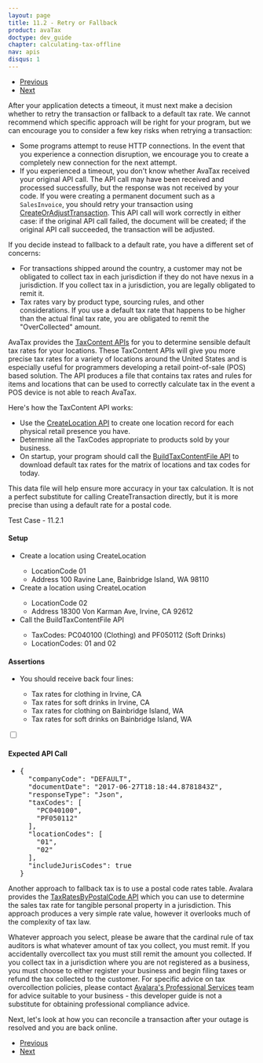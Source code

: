 ```yaml
---
layout: page
title: 11.2 - Retry or Fallback
product: avaTax
doctype: dev_guide
chapter: calculating-tax-offline
nav: apis
disqus: 1
---
```


<ul class="pager">
  <li class="previous"><a href="/avatax/dev-guide/calculating-tax-offline/detecting-a-dropped-connection"><i class="glyphicon glyphicon-chevron-left"></i>Previous</a></li>
  <li class="next"><a href="/avatax/dev-guide/calculating-tax-offline/reconcile-transactions-after-outage/">Next<i class="glyphicon glyphicon-chevron-right"></i></a></li>
</ul>

After your application detects a timeout, it must next make a decision whether to retry the transaction or fallback to a default tax rate.  We cannot recommend which specific approach will be right for your program, but we can encourage you to consider a few key risks when retrying a transaction:
<ul class="dev-guide-list">
    <li>Some programs attempt to reuse HTTP connections.  In the event that you experience a connection disruption, we encourage you to create a completely new connection for the next attempt.</li>
    <li>If you experienced a timeout, you don't know whether AvaTax received your original API call.  The API call may have been received and processed successfully, but the response was not received by your code.  If you were creating a permanent document such as a <code>SalesInvoice</code>, you should retry your transaction using <a class="dev-guide-link" href="/api-reference/avatax/rest/v2/methods/Transactions/CreateOrAdjustTransaction/">CreateOrAdjustTransaction</a>.  This API call will work correctly in either case: if the original API call failed, the document will be created; if the original API call succeeded, the transaction will be adjusted.</li>
</ul>

If you decide instead to fallback to a default rate, you have a different set of concerns:
<ul class="dev-guide-list">
    <li>For transactions shipped around the country, a customer may not be obligated to collect tax in each jurisdiction if they do not have nexus in a jurisdiction.  If you collect tax in a jurisdiction, you are legally obligated to remit it.</li>
    <li>Tax rates vary by product type, sourcing rules, and other considerations.  If you use a default tax rate that happens to be higher than the actual final tax rate, you are obligated to remit the "OverCollected" amount.</li>
</ul>

AvaTax provides the <a class="dev-guide-link" href="/api-reference/avatax/rest/v2/methods/TaxContent/">TaxContent APIs</a> for you to determine sensible default tax rates for your locations.  These TaxContent APIs will give you more precise tax rates for a variety of locations around the United States and is especially useful for programmers developing a retail point-of-sale (POS) based solution.  The API produces a file that contains tax rates and rules for items and locations that can be used to correctly calculate tax in the event a POS device is not able to reach AvaTax.

Here's how the TaxContent API works:
<ul class="dev-guide-list">
    <li>Use the <a class="dev-guide-link" href="/api-reference/avatax/rest/v2/methods/Locations/CreateLocations/">CreateLocation API</a> to create one location record for each physical retail presence you have.</li>
    <li>Determine all the TaxCodes appropriate to products sold by your business.</li>
    <li>On startup, your program should call the <a class="dev-guide-link" href="/api-reference/avatax/rest/v2/methods/TaxContent/BuildTaxContentFile/">BuildTaxContentFile API</a> to download default tax rates for the matrix of locations and tax codes for today.</li>
</ul>

This data file will help ensure more accuracy in your tax calculation.  It is not a perfect substitute for calling CreateTransaction directly, but it is more precise than using a default rate for a postal code.

<div class="dev-guide-test" id="test1">
<div class="dev-guide-test-heading">Test Case - 11.2.1 </div>
<div class="dev-guide-test-content">
<h4>Setup</h4>
<ul class="dev-guide-list">
<li>Create a location using CreateLocation</li>
    <ul class="dev-guide-list">
        <li>LocationCode 01</li>
        <li>Address 100 Ravine Lane, Bainbridge Island, WA 98110</li>
    </ul>
<li>Create a location using CreateLocation</li>
    <ul class="dev-guide-list">
        <li>LocationCode 02</li>
        <li>Address 18300 Von Karman Ave, Irvine, CA 92612</li>
    </ul>
<li>Call the BuildTaxContentFile API</li>
    <ul class="dev-guide-list">
        <li>TaxCodes: PC040100 (Clothing) and PF050112 (Soft Drinks)</li>
        <li>LocationCodes: 01 and 02</li>
    </ul>
</ul>

<h4>Assertions</h4>
<ul class="dev-guide-list">
    <li>You should receive back four lines:</li>
    <ul class="dev-guide-list">
        <li>Tax rates for clothing in Irvine, CA</li>
        <li>Tax rates for soft drinks in Irvine, CA</li>
        <li>Tax rates for clothing on Bainbridge Island, WA</li>
        <li>Tax rates for soft drinks on Bainbridge Island, WA</li>
    </ul>
</ul>

<div class="dev-guide-dropdown">
    <input id="checkbox_toggle" type="checkbox" />
    <i id="icon-up" class="glyphicon glyphicon-chevron-down"></i><i id="icon-down" class="glyphicon glyphicon-chevron-right"></i>
    <label for="checkbox_toggle"><h4>Expected API Call</h4></label>
    <ul class="dev-guide-dropdown-content">
        <li>
            <pre>
{
  "companyCode": "DEFAULT",
  "documentDate": "2017-06-27T18:18:44.8781843Z",
  "responseType": "Json",
  "taxCodes": [
    "PC040100",
    "PF050112"
  ],
  "locationCodes": [
    "01",
    "02"
  ],
  "includeJurisCodes": true
}
</pre>
        </li>
    </ul>
</div>
</div>
</div>

Another approach to fallback tax is to use a postal code rates table.  Avalara provides the <a class="dev-guide-link" href="">TaxRatesByPostalCode API</a> which you can use to determine the sales tax rate for tangible personal property in a jurisdiction.  This approach produces a very simple rate value, however it overlooks much of the complexity of tax law.  

Whatever approach you select, please be aware that the cardinal rule of tax auditors is what whatever amount of tax you collect, you must remit.  If you accidentally overcollect tax you must still remit the amount you collected.  If you collect tax in a jurisdiction where you are not registered as a business, you must choose to either register your business and begin filing taxes or refund the tax collected to the customer.  For specific advice on tax overcollection policies, please contact <a class="dev-guide-link" href="https://www.avalara.com/contact-us/">Avalara's Professional Services</a> team for advice suitable to your business - this developer guide is not a substitute for obtaining professional compliance advice.

Next, let's look at how you can reconcile a transaction after your outage is resolved and you are back online.

<ul class="pager">
  <li class="previous"><a href="/avatax/dev-guide/calculating-tax-offline/detecting-a-dropped-connection"><i class="glyphicon glyphicon-chevron-left"></i>Previous</a></li>
  <li class="next"><a href="/avatax/dev-guide/calculating-tax-offline/reconcile-transactions-after-outage/">Next<i class="glyphicon glyphicon-chevron-right"></i></a></li>
</ul>
